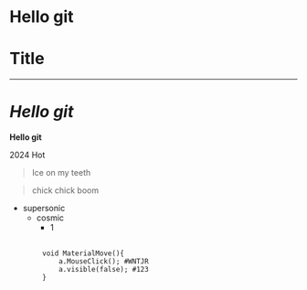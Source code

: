 # Hello git 
Title
===
---
# *Hello git*
 **Hello git**

2024 Hot
> Ice on my teeth

> chick chick boom

* supersonic
  * cosmic
    * 1

<pre>
    <code>
        void MaterialMove(){
            a.MouseClick(); #WNTJR
            a.visible(false); #123
        }
    </code>
</pre>
